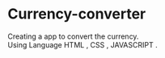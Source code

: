 # Currency-converter
Creating a app to convert the currency.
<br>
Using Language HTML , CSS , JAVASCRIPT .

